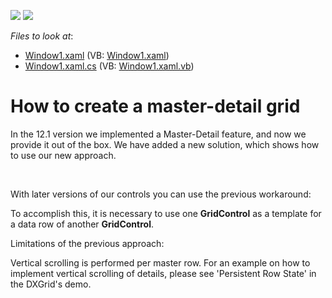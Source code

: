 <!-- default badges list -->
[![](https://img.shields.io/badge/Open_in_DevExpress_Support_Center-FF7200?style=flat-square&logo=DevExpress&logoColor=white)](https://supportcenter.devexpress.com/ticket/details/E1000)
[![](https://img.shields.io/badge/📖_How_to_use_DevExpress_Examples-e9f6fc?style=flat-square)](https://docs.devexpress.com/GeneralInformation/403183)
<!-- default badges end -->
<!-- default file list -->
*Files to look at*:

* [Window1.xaml](./CS/Window1.xaml) (VB: [Window1.xaml](./VB/Window1.xaml))
* [Window1.xaml.cs](./CS/Window1.xaml.cs) (VB: [Window1.xaml.vb](./VB/Window1.xaml.vb))
<!-- default file list end -->
# How to create a master-detail grid


<p>In the 12.1 version we implemented a Master-Detail feature, and now we provide it out of the box. We have added a new solution, which shows how to use our new approach.</p><br />
<p>With later versions of our controls you can use the previous workaround:</p><p>To accomplish this, it is necessary to use one <strong>GridControl</strong> as a template for a data row of another <strong>GridControl</strong>.</p><p>Limitations of the previous approach:</p><p>Vertical scrolling is performed per master row. For an example on how to implement vertical scrolling of details, please see 'Persistent Row State' in the DXGrid's demo.</p>

<br/>


